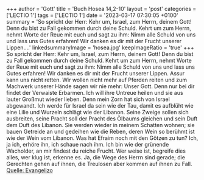 +++
author = 'Gott'
title = 'Buch Hosea 14,2-10'
layout = 'post'
categories = ['LECTIO 1']
tags = ['LECTIO 1']
date = '2023-03-17 07:30:05 +0100'
summary = 'So spricht der Herr: Kehr um, Israel, zum Herrn, deinem Gott! Denn du bist zu Fall gekommen durch deine Schuld. Kehrt um zum Herrn, nehmt Worte der Reue mit euch und sagt zu ihm: Nimm alle Schuld von uns und lass uns Gutes erfahren! Wir danken es dir mit der Frucht unserer Lippen....'
linkedsummaryImage = 'hosea.jpg'
keepImageRatio = 'true'
+++
So spricht der Herr: Kehr um, Israel, zum Herrn, deinem Gott! Denn du bist zu Fall gekommen durch deine Schuld.
Kehrt um zum Herrn, nehmt Worte der Reue mit euch und sagt zu ihm: Nimm alle Schuld von uns und lass uns Gutes erfahren! Wir danken es dir mit der Frucht unserer Lippen.<!--more-->
Assur kann uns nicht retten. Wir wollen nicht mehr auf Pferden reiten und zum Machwerk unserer Hände sagen wir nie mehr: Unser Gott. Denn nur bei dir findet der Verwaiste Erbarmen.
Ich will ihre Untreue heilen und sie aus lauter Großmut wieder lieben. Denn mein Zorn hat sich von Israel abgewandt.
Ich werde für Israel da sein wie der Tau, damit es aufblüht wie eine Lilie und Wurzeln schlägt wie der Libanon.
Seine Zweige sollen sich ausbreiten, seine Pracht soll der Pracht des Ölbaums gleichen und sein Duft dem Duft des Libanon.
Sie werden wieder in meinem Schatten wohnen; sie bauen Getreide an und gedeihen wie die Reben, deren Wein so berühmt ist wie der Wein vom Libanon.
Was hat Efraim noch mit den Götzen zu tun? Ich, ja ich, erhöre ihn, ich schaue nach ihm. Ich bin wie der grünende Wacholder, an mir findest du reiche Frucht.
Wer weise ist, begreife dies alles, wer klug ist, erkenne es. Ja, die Wege des Herrn sind gerade; die Gerechten gehen auf ihnen, die Treulosen aber kommen auf ihnen zu Fall.<br> [Quelle: Evangelizo](https://evangeliumtagfuertag.org/DE/gospel)